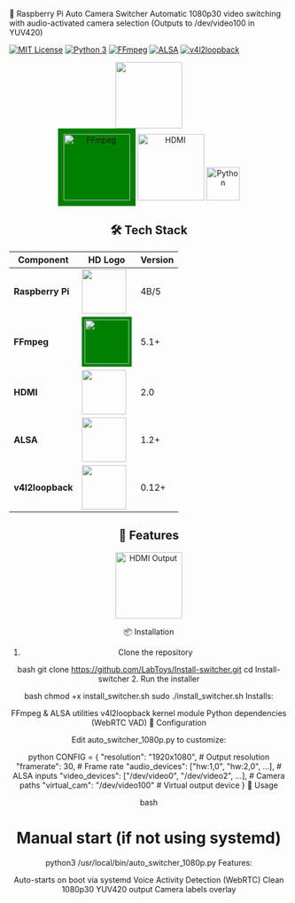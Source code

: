 🎥 Raspberry Pi Auto Camera Switcher
Automatic 1080p30 video switching with audio-activated camera selection
(Outputs to /dev/video100 in YUV420)

[![MIT License](https://img.shields.io/badge/license-MIT-yellow.svg)](LICENSE)
[![Python 3](https://img.shields.io/badge/python-3.7+-blue.svg)](https://www.python.org/downloads/)
[![FFmpeg](https://img.shields.io/badge/FFmpeg-5.1+-green.svg?logo=ffmpeg)](https://ffmpeg.org/)
[![ALSA](https://img.shields.io/badge/ALSA-1.2-red.svg?logo=alsa)](https://alsa-project.org/)
[![v4l2loopback](https://img.shields.io/badge/v4l2loopback-0.12-blue.svg)](https://github.com/umlaeute/v4l2loopback)


<div align="center">
  <img src="https://www.raspberrypi.com/app/uploads/2022/02/COLOUR-Raspberry-Pi-Symbol-Registered.png" width="120"><div align="center">
  <img src="https://raw.githubusercontent.com/FFmpeg/FFmpeg/master/doc/ffmpeg-logo.svg" width="120" alt="FFmpeg" style="background:#008000;padding:10px">
  <img src="https://upload.wikimedia.org/wikipedia/commons/e/ea/HDMI_logo.png" width="120" alt="HDMI">
  <img src="https://upload.wikimedia.org/wikipedia/commons/c/c3/Python-logo-notext.svg" width="60" alt="Python">
</div>

## 🛠️ Tech Stack
| Component | HD Logo | Version |
|-----------|---------|---------|
| **Raspberry Pi** | <img src="https://www.raspberrypi.com/app/uploads/2022/02/COLOUR-Raspberry-Pi-Symbol-Registered.png" width="80"> | 4B/5 |
| **FFmpeg** | <img src="https://raw.githubusercontent.com/FFmpeg/FFmpeg/master/doc/ffmpeg-logo.svg" width="80" style="background:#008000;padding:5px"> | 5.1+ |
| **HDMI** | <img src="https://upload.wikimedia.org/wikipedia/commons/e/ea/HDMI_logo.png" width="80"> | 2.0 |
| **ALSA** | <img src="https://www.alsa-project.org/alsa/img/alsa-logo.png" width="80"> | 1.2+ |
| **v4l2loopback** | <img src="https://raw.githubusercontent.com/umlaeute/v4l2loopback/master/doc/v4l2loopback.png" width="80"> | 0.12+ |

## 🌟 Features
<div align="center">
  <img src="https://upload.wikimedia.org/wikipedia/commons/e/ea/HDMI_logo.png" width="120" alt="HDMI Output">

📦 Installation

1. Clone the repository

bash
git clone https://github.com/LabToys/Install-switcher.git
cd Install-switcher
2. Run the installer

bash
chmod +x install_switcher.sh
sudo ./install_switcher.sh
Installs:

FFmpeg & ALSA utilities
v4l2loopback kernel module
Python dependencies (WebRTC VAD)
🔧 Configuration

Edit auto_switcher_1080p.py to customize:

python
CONFIG = {
    "resolution": "1920x1080",  # Output resolution
    "framerate": 30,            # Frame rate
    "audio_devices": ["hw:1,0", "hw:2,0", ...],  # ALSA inputs
    "video_devices": ["/dev/video0", "/dev/video2", ...],  # Camera paths
    "virtual_cam": "/dev/video100"  # Virtual output device
}
🚀 Usage

bash
# Manual start (if not using systemd)
python3 /usr/local/bin/auto_switcher_1080p.py
Features:

Auto-starts on boot via systemd
Voice Activity Detection (WebRTC)
Clean 1080p30 YUV420 output
Camera labels overlay
